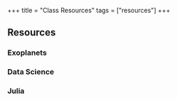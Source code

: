 +++
title = "Class Resources"
tags = ["resources"]
+++

## Resources

### Exoplanets

### Data Science

### Julia
